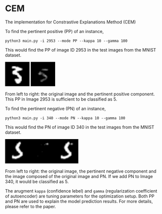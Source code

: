 # CEM
The implementation for Constrastive Explanations Method (CEM)

To find the pertinent positive (PP) of an instance, 

```shell
python3 main.py -i 2953 --mode PP --kappa 10 --gamma 100
```
This would find the PP of image ID 2953 in the test images from the MNIST dataset.

<img src="/Results/PP_ID2953_Gamma_100.0/Orig_original5.png" width="80" height="80"> <img src="/Results/PP_ID2953_Gamma_100.0/Delta_id2953_kappa10.0_Orig5_Adv3_Delta5.png" width="80" height="80">


From left to right: the original image and the pertinent positive component. This PP in Image 2953 is sufficient to be classified as 5.

To find the pertinent negative (PN) of an instance,

```shell
python3 main.py -i 340 --mode PN --kappa 10 --gamma 100
```
This would find the PN of image ID 340 in the test images from the MNIST dataset.

<img src="/Results/PN_ID340_Gamma_100.0/Orig_original3.png" width="80" height="80"><img src="/Results/PN_ID340_Gamma_100.0/Delta_id340_kappa10.0_Orig3_Adv5_Delta8.png" width="80" height="80"><img src="/Results/PN_ID340_Gamma_100.0/Adv_id340_kappa10.0_Orig3_Adv5_Delta8.png" width="80" height="80">


From left to right: the original image, the pertinent negative component and the image composed of the original image and PN. If we add PN to Image 340, it would be classified as 5.

The arugment `kappa` (confidence lebel) and `gamma` (regularization coefficient of autoencoder) are tuning parameters for the optimization setup. Both PP and PN are used to explain the model prediction results. For more details, please refer to the paper.
